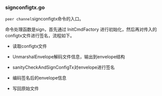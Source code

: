 ### signconfigtx.go

`peer channel`signconfigtx命令的入口。

命令处理函数是sign，首先通过 InitCmdFactory 进行初始化，然后再对传入的configtx文件进行签名，流程如下。

* 读取configtx文件
* UnmarshalEnvelope解码文件信息，输出到envelope结构

* sanityCheckAndSignConfigTx对envelope进行签名
* 编码签名后的envelope信息
* 写回原始文件



